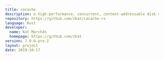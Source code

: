 ```yaml
---
title: cacache
description: a high-performance, concurrent, content-addressable disk cache
repository: https://github.com/zkat/cacache-rs
language: Rust
developer:
  name: Kat Marchán 
  homepage: https://github.com/zkat
version: 7.0.0-pre.2
layout: project
date: 2019-10-17
---
```

